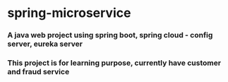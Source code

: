 # spring-microservice
### A java web project using spring boot, spring cloud - config server, eureka server
### This project is for learning purpose, currently have customer and fraud service
